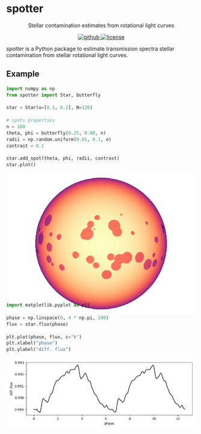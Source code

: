 # spotter

<p align="center">
  Stellar contamination estimates from rotational light curves
  <br>
  <p align="center">
    <a href="https://github.com/lgrcia/spotter">
      <img src="https://img.shields.io/badge/github-lgrcia/spotter-indianred.svg?style=flat" alt="github"/>
    </a>
    <a href="LICENCE">
      <img src="https://img.shields.io/badge/license-MIT-lightgray.svg?style=flat" alt="license"/>
    </a>
  </p>
</p>

*spotter* is a Python package to estimate transmission spectra stellar contamination from stellar rotational light curves.

## Example

```python
import numpy as np
from spotter import Star, butterfly

star = Star(u=[0.1, 0.2], N=128)

# spots properties
n = 100
theta, phi = butterfly(0.25, 0.08, n)
radii = np.random.uniform(0.01, 0.1, n)
contrast = 0.1

star.add_spot(theta, phi, radii, contrast)
star.plot()
```

<p align="center" style="margin-bottom:-50px">
    <img src="docs/_static/example_star.png" width="500">
</p>

```python
import matplotlib.pyplot as plt

phase = np.linspace(0, 4 * np.pi, 200)
flux = star.flux(phase)

plt.plot(phase, flux, c="k")
plt.xlabel("phase")
plt.ylabel("diff. flux")
```

<p align="center" style="margin-bottom:-50px">
    <img src="docs/_static/example_lc.png" width="600">
</p>


